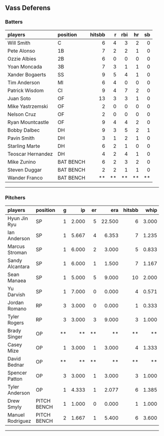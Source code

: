 ## Vass Deferens

### Batters

 
|players           |position  | hitsbb|  r| rbi| hr| sb| 
|:-----------------|:---------|------:|--:|---:|--:|--:| 
|Will Smith        |C         |      6|  4|   3|  2|  0| 
|Pete Alonso       |1B        |      7|  2|   2|  1|  0| 
|Ozzie Albies      |2B        |      6|  0|   0|  0|  0| 
|Yoan Moncada      |3B        |      7|  3|   1|  1|  0| 
|Xander Bogaerts   |SS        |      9|  5|   4|  1|  0| 
|Tim Anderson      |MI        |      6|  4|   0|  0|  0| 
|Patrick Wisdom    |CI        |      9|  4|   7|  2|  0| 
|Juan Soto         |OF        |     13|  3|   3|  1|  0| 
|Mike Yastrzemski  |OF        |      2|  0|   0|  0|  0| 
|Nelson Cruz       |OF        |      2|  0|   0|  0|  0| 
|Ryan Mountcastle  |OF        |      9|  4|   4|  2|  0| 
|Bobby Dalbec      |DH        |      9|  3|   5|  2|  1| 
|Pavin Smith       |DH        |      3|  1|   2|  1|  0| 
|Starling Marte    |DH        |      6|  2|   1|  0|  0| 
|Teoscar Hernandez |DH        |      4|  2|   4|  1|  0| 
|Mike Zunino       |BAT BENCH |      6|  2|   3|  2|  0| 
|Steven Duggar     |BAT BENCH |      2|  2|   1|  1|  0| 
|Wander Franco     |BAT BENCH |     **| **|  **| **| **| 


* * *

### Pitchers

 
|players          |position    |  g|    ip| er|    era| hitsbb|  whip| so|  w| sv| 
|:----------------|:-----------|--:|-----:|--:|------:|------:|-----:|--:|--:|--:| 
|Hyun Jin Ryu     |SP          |  1| 2.000|  5| 22.500|      6| 3.000|  2|  0|  0| 
|Ian Anderson     |SP          |  1| 5.667|  4|  6.353|      7| 1.235|  7|  0|  0| 
|Marcus Stroman   |SP          |  1| 6.000|  2|  3.000|      5| 0.833|  8|  0|  0| 
|Sandy Alcantara  |SP          |  1| 6.000|  1|  1.500|      7| 1.167|  4|  0|  0| 
|Sean Manaea      |SP          |  1| 5.000|  5|  9.000|     10| 2.000|  3|  1|  0| 
|Yu Darvish       |SP          |  1| 7.000|  0|  0.000|      4| 0.571|  9|  0|  0| 
|Jordan Romano    |RP          |  3| 3.000|  0|  0.000|      1| 0.333|  4|  0|  2| 
|Tyler Rogers     |RP          |  3| 3.000|  3|  9.000|      3| 1.000|  1|  0|  0| 
|Brady Singer     |OP          | **|    **| **|     **|     **|    **| **| **| **| 
|Casey Mize       |OP          |  1| 3.000|  1|  3.000|      4| 1.333|  3|  0|  0| 
|David Bednar     |OP          | **|    **| **|     **|     **|    **| **| **| **| 
|Spencer Patton   |OP          |  3| 3.000|  1|  3.000|      3| 1.000|  4|  0|  0| 
|Tyler Anderson   |OP          |  1| 4.333|  1|  2.077|      6| 1.385|  5|  0|  0| 
|Drew Smyly       |PITCH BENCH |  1| 1.000|  0|  0.000|      1| 1.000|  0|  0|  0| 
|Manuel Rodriguez |PITCH BENCH |  2| 1.667|  1|  5.400|      6| 3.600|  1|  0|  0| 


* * *


